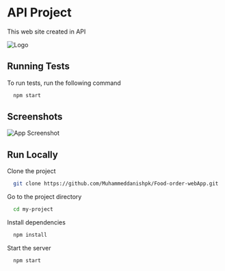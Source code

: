 
# API Project

This web site created in API


![Logo](https://www.themealdb.com/images/logo-small.png)


## Running Tests

To run tests, run the following command

```bash
  npm start
```


## Screenshots

![App Screenshot](https://via.placeholder.com/468x300?text=App+Screenshot+Hearerrrr)



## Run Locally

Clone the project

```bash
  git clone https://github.com/Muhammeddanishpk/Food-order-webApp.git
```

Go to the project directory

```bash
  cd my-project
```

Install dependencies

```bash
  npm install
```

Start the server

```bash
  npm start
```

